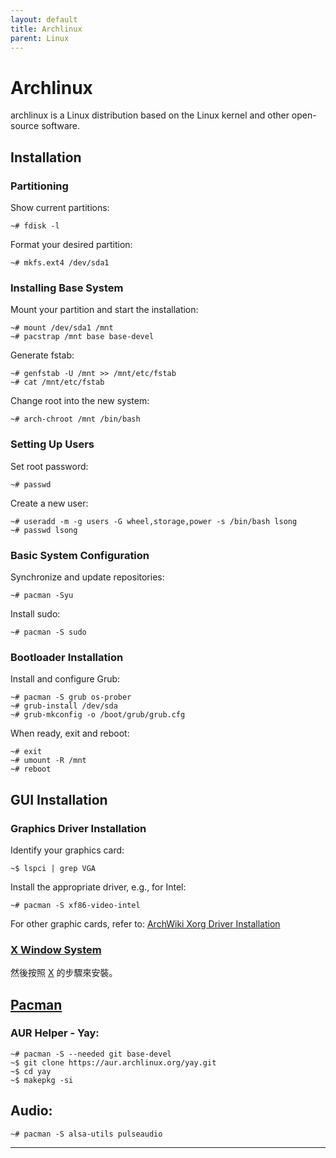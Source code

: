 ```yaml
---
layout: default
title: Archlinux
parent: Linux
---
```


# Archlinux

archlinux is a Linux distribution based on the Linux kernel and other open-source software.

## Installation

### Partitioning

Show current partitions:

```shell
~# fdisk -l
```

Format your desired partition:

```shell
~# mkfs.ext4 /dev/sda1
```

### Installing Base System

Mount your partition and start the installation:

```shell
~# mount /dev/sda1 /mnt
~# pacstrap /mnt base base-devel
```

Generate fstab:

```shell
~# genfstab -U /mnt >> /mnt/etc/fstab
~# cat /mnt/etc/fstab
```

Change root into the new system:

```shell
~# arch-chroot /mnt /bin/bash
```

### Setting Up Users

Set root password:

```shell
~# passwd
```

Create a new user:

```shell
~# useradd -m -g users -G wheel,storage,power -s /bin/bash lsong
~# passwd lsong
```

### Basic System Configuration

Synchronize and update repositories:

```shell
~# pacman -Syu
```

Install sudo:

```shell
~# pacman -S sudo
```

### Bootloader Installation

Install and configure Grub:

```shell
~# pacman -S grub os-prober
~# grub-install /dev/sda
~# grub-mkconfig -o /boot/grub/grub.cfg
```

When ready, exit and reboot:

```shell
~# exit
~# umount -R /mnt
~# reboot
```

## GUI Installation

### Graphics Driver Installation

Identify your graphics card:

```shell
~$ lspci | grep VGA
```

Install the appropriate driver, e.g., for Intel:

```shell
~# pacman -S xf86-video-intel
```

For other graphic cards, refer to: [ArchWiki Xorg Driver Installation](https://wiki.archlinux.org/index.php/Xorg#Driver_installation)

### [X Window System](x)

然後按照 [X](x) 的步驟來安裝。

## [Pacman](pacman)

### AUR Helper - Yay:

```shell
~# pacman -S --needed git base-devel
~$ git clone https://aur.archlinux.org/yay.git
~$ cd yay
~$ makepkg -si
```

## Audio:

```shell
~# pacman -S alsa-utils pulseaudio
```

---
